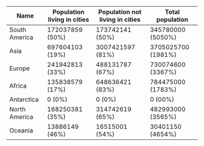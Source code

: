 | Name | Population living in cities | Population not living in cities | Total population |
| --- | --- | --- | --- |
| South America | 172037859 (50%) | 173742141 (50%) | 345780000 (5050%) |
| Asia | 697604103 (19%) | 3007421597 (81%) | 3705025700 (1981%) |
| Europe | 241942813 (33%) | 488131787 (67%) | 730074600 (3367%) |
| Africa | 135838579 (17%) | 648636421 (83%) | 784475000 (1783%) |
| Antarctica | 0 (0%) | 0 (0%) | 0 (00%) |
| North America | 168250381 (35%) | 314742619 (65%) | 482993000 (3565%) |
| Oceania | 13886149 (46%) | 16515001 (54%) | 30401150 (4654%) |
